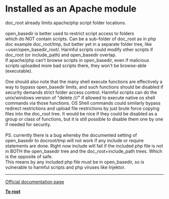 # Installed as an Apache module



doc_root already limits apache/php script folder locations.<br><br>open_basedir is better used to restrict script access to folders<br>which do NOT contain scripts. Can be a sub-folder of doc_root as in php doc example doc_root/tmp, but better yet in a separate folder tree, like ~user/open_basedir_root/. Harmful scripts could modify other scripts if doc_root (or include_path) and open_basedir overlap.<br>If apache/php can&apos;t browse scripts in open_basedir, even if malicious scripts uploaded more bad scripts there, they won&apos;t be browse-able (executable). <br><br>One should also note that the many shell execute functions are effectively a way to bypass open_basedir limits, and such functions should be disabled if security demands strict folder access control. Harmful scripts can do the unix/windows version of "delete */*/*/*" if allowed to execute native os shell commands via those functions. OS Shell commands could similarly bypass redirect restrictions and upload file restrictions by just brute force copying files into the doc_root tree. It would be nice if they could be disabled as a group or class of functions, but it is still possible to disable them one by one if needed for security.<br><br>PS. currently there is a bug whereby the documented setting of open_basedir to docroot/tmp will not work if any include or require statements are done. Right now include will fail if the included php file is not in BOTH the open_basedir tree and the doc_root+include_path trees. Which is the opposite of safe.<br>This means by any included php file must be in open_basedir, so is vulnerable to harmful scripts and php viruses like Injektor.  

---

[Official documentation page](https://www.php.net/manual/en/security.apache.php)

**[To root](/README.md)**
